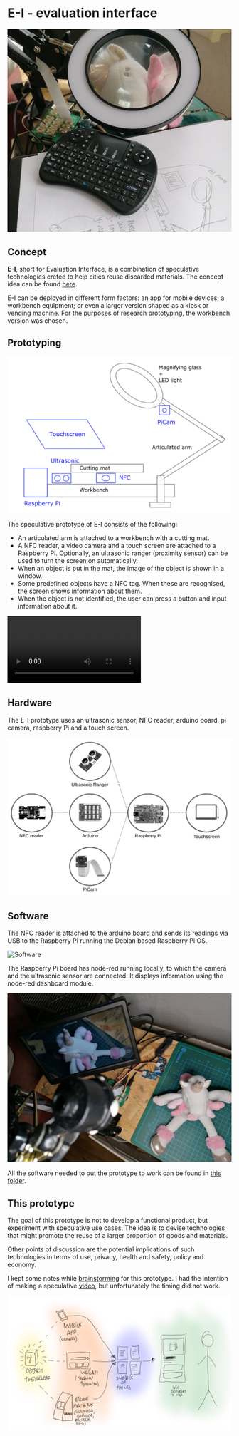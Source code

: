 # E-I - evaluation interface

![Unicorn](images/unicorn.jpg)

## Concept

**E-I**, short for Evaluation Interface, is a combination of speculative technologies creted to help cities reuse discarded materials. The concept idea can be found [here](../../D11_co-designed-concepts/e-i).

E-I can be deployed in different form factors: an app for mobile devices; a workbench equipment; or even a larger version shaped as a kiosk or vending machine. For the purposes of research prototyping, the workbench version was chosen.

## Prototyping

![E-I Workbench](images/workbench.png)

The speculative prototype of E-I consists of the following:

 - An articulated arm is attached to a workbench with a cutting mat.
 - A NFC reader, a video camera and a touch screen are attached to a Raspberry Pi. Optionally, an ultrasonic ranger (proximity sensor) can be used to turn the screen on automatically.
 - When an object is put in the mat, the image of the object is shown in a window.
 - Some predefined objects have a NFC tag. When these are recognised, the screen shows information about them.
 - When the object is not identified, the user can press a button and input information about it.

![Video - assembling](assembling.mp4)

## Hardware

The E-I prototype uses an ultrasonic sensor, NFC reader, arduino board, pi camera, raspberry Pi and a touch screen.

![Hardware](images/hardware-schema.png)

## Software

The NFC reader is attached to the arduino board and sends its readings via USB to the Raspberry Pi running the Debian based Raspberry Pi OS.

![Software](images/software-schema.png)

The Raspberry Pi board has node-red running locally, to which the camera and the ultrasonic sensor are connected. It displays information using the node-red dashboard module.

![Camera](images/camera.jpg)

All the software needed to put the prototype to work can be found in [this folder](../../D10_technology-demonstrators).

## This prototype

The goal of this prototype is not to develop a functional product, but experiment with speculative use cases. The idea is to devise technologies that might promote the reuse of a larger proportion of goods and materials.

Other points of discussion are the potential implications of such technologies in terms of use, privacy, health and safety, policy and economy.

I kept some notes while [brainstorming](brainstorming.md) for this prototype. I had the intention of making a speculative [video](video.md), but unfortunately the timing did not work.

![](images/valooe.png)

